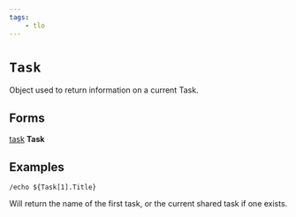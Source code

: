 ```yaml
---
tags:
    - tlo
---
```

# `Task`

Object used to return information on a current Task.

## Forms

[task](../data-types/datatype-task.md) **Task**

## Examples

```
/echo ${Task[1].Title}
```

Will return the name of the first task, or the current shared task if one exists.

